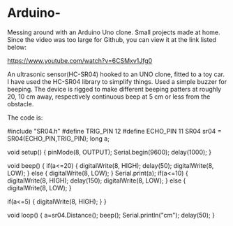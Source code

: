 # Arduino-
Messing around with an Arduino Uno clone. Small projects made at home. Since the video was too large for Github, you can view it at the link listed below:

https://www.youtube.com/watch?v=6CSMxv1Jfg0


An ultrasonic sensor(HC-SR04) hooked to an UNO clone, fitted to a toy car. I have used the HC-SR04 library to simplify things. Used a simple buzzer for beeping. The device is rigged to make different beeping patters at roughly 20, 10 cm away, respectively continuous beep at 5 cm or less from the obstacle. 

The code is:

#include "SR04.h"
#define TRIG_PIN 12
#define ECHO_PIN 11
SR04 sr04 = SR04(ECHO_PIN,TRIG_PIN);
long a;

void setup() {
   pinMode(8, OUTPUT);
   Serial.begin(9600);
   delay(1000);
}

void beep()
{
  if(a<=20)
   {
    digitalWrite(8, HIGH);
    delay(50);
    digitalWrite(8, LOW);
   }
   else 
   {
    digitalWrite(8, LOW);
   }
   Serial.print(a);
   if(a<=10)
   {
    digitalWrite(8, HIGH);
    delay(150);
    digitalWrite(8, LOW);
   }
   else 
   {
    digitalWrite(8, LOW);
   }
   
   if(a<=5)
   {
   digitalWrite(8, HIGH);
   }
}

void loop() {
   a=sr04.Distance();
   beep();
   Serial.println("cm");
   delay(50);
}
